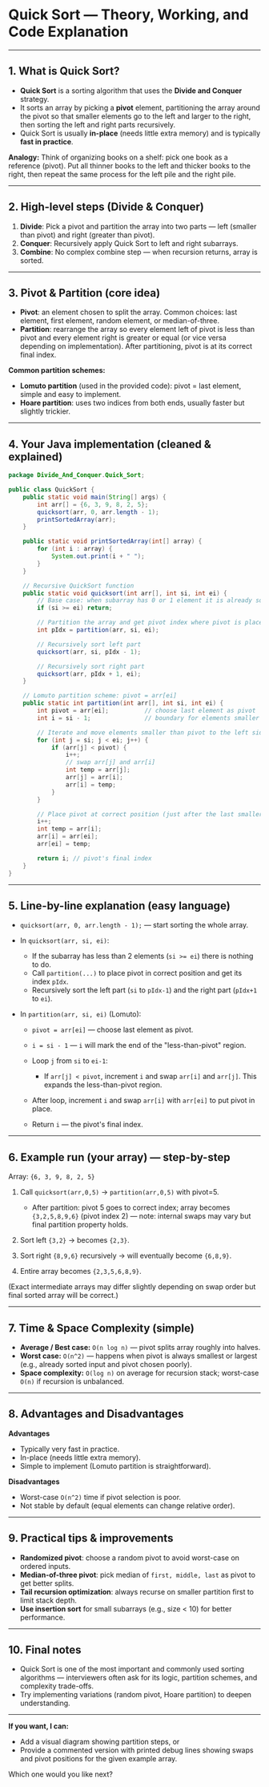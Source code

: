 # Quick Sort — Theory, Working, and Code Explanation


---

## 1. What is Quick Sort?

* **Quick Sort** is a sorting algorithm that uses the **Divide and Conquer** strategy.
* It sorts an array by picking a **pivot** element, partitioning the array around the pivot so that smaller elements go to the left and larger to the right, then sorting the left and right parts recursively.
* Quick Sort is usually **in-place** (needs little extra memory) and is typically **fast in practice**.

**Analogy:**
Think of organizing books on a shelf: pick one book as a reference (pivot). Put all thinner books to the left and thicker books to the right, then repeat the same process for the left pile and the right pile.

---

## 2. High-level steps (Divide & Conquer)

1. **Divide**: Pick a pivot and partition the array into two parts — left (smaller than pivot) and right (greater than pivot).
2. **Conquer**: Recursively apply Quick Sort to left and right subarrays.
3. **Combine**: No complex combine step — when recursion returns, array is sorted.

---

## 3. Pivot & Partition (core idea)

* **Pivot**: an element chosen to split the array. Common choices: last element, first element, random element, or median-of-three.
* **Partition**: rearrange the array so every element left of pivot is less than pivot and every element right is greater or equal (or vice versa depending on implementation). After partitioning, pivot is at its correct final index.

**Common partition schemes:**

* **Lomuto partition** (used in the provided code): pivot = last element, simple and easy to implement.
* **Hoare partition**: uses two indices from both ends, usually faster but slightly trickier.

---

## 4. Your Java implementation (cleaned & explained)

```java
package Divide_And_Conquer.Quick_Sort;

public class QuickSort {
    public static void main(String[] args) {
        int arr[] = {6, 3, 9, 8, 2, 5};
        quicksort(arr, 0, arr.length - 1);
        printSortedArray(arr);
    }

    public static void printSortedArray(int[] array) {
        for (int i : array) {
            System.out.print(i + " ");
        }
    }

    // Recursive QuickSort function
    public static void quicksort(int arr[], int si, int ei) {
        // Base case: when subarray has 0 or 1 element it is already sorted
        if (si >= ei) return;

        // Partition the array and get pivot index where pivot is placed correctly
        int pIdx = partition(arr, si, ei);

        // Recursively sort left part
        quicksort(arr, si, pIdx - 1);

        // Recursively sort right part
        quicksort(arr, pIdx + 1, ei);
    }

    // Lomuto partition scheme: pivot = arr[ei]
    public static int partition(int arr[], int si, int ei) {
        int pivot = arr[ei];          // choose last element as pivot
        int i = si - 1;               // boundary for elements smaller than pivot

        // Iterate and move elements smaller than pivot to the left side
        for (int j = si; j < ei; j++) {
            if (arr[j] < pivot) {
                i++;
                // swap arr[j] and arr[i]
                int temp = arr[j];
                arr[j] = arr[i];
                arr[i] = temp;
            }
        }

        // Place pivot at correct position (just after the last smaller element)
        i++;
        int temp = arr[i];
        arr[i] = arr[ei];
        arr[ei] = temp;

        return i; // pivot's final index
    }
}
```

---

## 5. Line-by-line explanation (easy language)

* `quicksort(arr, 0, arr.length - 1);` — start sorting the whole array.

* In `quicksort(arr, si, ei)`:

    * If the subarray has less than 2 elements (`si >= ei`) there is nothing to do.
    * Call `partition(...)` to place pivot in correct position and get its index `pIdx`.
    * Recursively sort the left part (`si` to `pIdx-1`) and the right part (`pIdx+1` to `ei`).

* In `partition(arr, si, ei)` (Lomuto):

    * `pivot = arr[ei]` — choose last element as pivot.
    * `i = si - 1` — `i` will mark the end of the "less-than-pivot" region.
    * Loop `j` from `si` to `ei-1`:

        * If `arr[j] < pivot`, increment `i` and swap `arr[i]` and `arr[j]`. This expands the less-than-pivot region.
    * After loop, increment `i` and swap `arr[i]` with `arr[ei]` to put pivot in place.
    * Return `i` — the pivot's final index.

---

## 6. Example run (your array) — step-by-step

Array: `{6, 3, 9, 8, 2, 5}`

1. Call `quicksort(arr,0,5)` → `partition(arr,0,5)` with pivot=5.

    * After partition: pivot 5 goes to correct index; array becomes `{3,2,5,8,9,6}` (pivot index 2) — note: internal swaps may vary but final partition property holds.
2. Sort left `{3,2}` → becomes `{2,3}`.
3. Sort right `{8,9,6}` recursively → will eventually become `{6,8,9}`.
4. Entire array becomes `{2,3,5,6,8,9}`.

(Exact intermediate arrays may differ slightly depending on swap order but final sorted array will be correct.)

---

## 7. Time & Space Complexity (simple)

* **Average / Best case:** `O(n log n)` — pivot splits array roughly into halves.
* **Worst case:** `O(n^2)` — happens when pivot is always smallest or largest (e.g., already sorted input and pivot chosen poorly).
* **Space complexity:** `O(log n)` on average for recursion stack; worst-case `O(n)` if recursion is unbalanced.

---

## 8. Advantages and Disadvantages

**Advantages**

* Typically very fast in practice.
* In-place (needs little extra memory).
* Simple to implement (Lomuto partition is straightforward).

**Disadvantages**

* Worst-case `O(n^2)` time if pivot selection is poor.
* Not stable by default (equal elements can change relative order).

---

## 9. Practical tips & improvements

* **Randomized pivot**: choose a random pivot to avoid worst-case on ordered inputs.
* **Median-of-three pivot**: pick median of `first, middle, last` as pivot to get better splits.
* **Tail recursion optimization**: always recurse on smaller partition first to limit stack depth.
* **Use insertion sort** for small subarrays (e.g., size < 10) for better performance.

---

## 10. Final notes

* Quick Sort is one of the most important and commonly used sorting algorithms — interviewers often ask for its logic, partition schemes, and complexity trade-offs.
* Try implementing variations (random pivot, Hoare partition) to deepen understanding.

---

**If you want, I can:**

* Add a visual diagram showing partition steps, or
* Provide a commented version with printed debug lines showing swaps and pivot positions for the given example array.

Which one would you like next?
